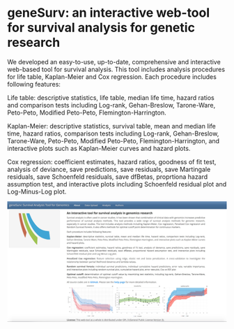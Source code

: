# geneSurv: an interactive web-tool for survival analysis for genetic research

We developed an easy-to-use, up-to-date, comprehensive and interactive web-based tool for survival analysis. This tool includes analysis procedures for life table, Kaplan-Meier and Cox regression. Each procedure includes following features:

Life table: descriptive statistics, life table, median life time, hazard ratios and comparison tests including Log-rank, Gehan-Breslow, Tarone-Ware, Peto-Peto, Modified Peto-Peto, Flemington-Harrington.

Kaplan-Meier: descriptive statistics, survival table, mean and median life time, hazard ratios, comparison tests including Log-rank, Gehan-Breslow, Tarone-Ware, Peto-Peto, Modified Peto-Peto, Flemington-Harrington, and interactive plots such as Kaplan-Meier curves and hazard plots.

Cox regression: coefficient estimates, hazard ratios, goodness of fit test, analysis of deviance, save predictions, save residuals, save Martingale residuals, save Schoenfeld residuals, save dfBetas, proprtiona hazard assumption test, and interactive plots including Schoenfeld residual plot and Log-Minus-Log plot.

![My image](www/screenShots/ss1.jpg?raw=true "About")
